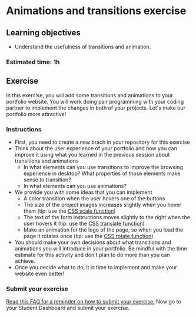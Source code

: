 # Animations and transitions exercise

## Learning objectives
- Understand the usefulness of transitions and animation.

### Estimated time: 1h

## Exercise

In this exercise, you will add some transitions and animations to your portfolio website. You will work doing pair programming with your coding partner to implement the changes in both of your projects. Let's make our portfolio more attractive!

### Instructions
- First, you need to create a new brach in your repository for this exercise
- Think about the user experience of your portfolio and how you can improve it using what you learned in the previous session about transitions and animations
  - In what elements can you use transitions to improve the browsing experience in desktop? What properties of those elements make sense to transition?
  - In what elements can you use animations?
- We provide you with some ideas that you can implement
  - A color transition when the user hovers one of the buttons
  - The size of the project images increases slightly when you hover them (tip: use the [CSS scale function](https://developer.mozilla.org/en-US/docs/Web/CSS/transform-function/scale()))
  - The text of the form instructions moves slightly to the right when the user hovers it (tip: use the [CSS translate function](https://developer.mozilla.org/en-US/docs/Web/CSS/transform-function/translate()))
  - Make an animation for the logo of the page, so when you load the page it rotates once (tip: use the [CSS rotate function](https://developer.mozilla.org/en-US/docs/Web/CSS/transform-function/rotate()))
- You should make your own decisions about what transitions and animations you will introduce in your portfolio. Be mindful with the time estimate for this activity and don't plan to do more than you can achieve.
- Once you decide what to do, it is time to implement and make your website even better! 

### Submit your exercise
[Read this FAQ for a reminder on how to submit your exercise.](https://microverse.zendesk.com/hc/en-us/articles/360061344234)
Now go to your Student Dashboard and submit your exercise.

